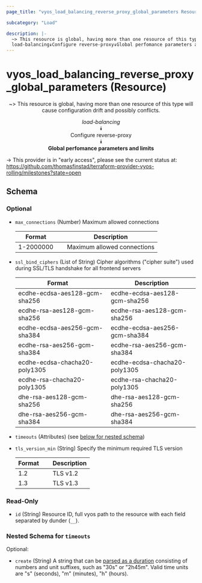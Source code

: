 ```yaml
---
page_title: "vyos_load_balancing_reverse_proxy_global_parameters Resource - vyos"

subcategory: "Load"

description: |- 
  ~> This resource is global, having more than one resource of this type will cause configuration drift and possibly conflicts.
  load-balancing⯯Configure reverse-proxy⯯Global perfomance parameters and limits
---
```


# vyos_load_balancing_reverse_proxy_global_parameters (Resource)
<center>

~> This resource is global, having more than one resource of this type will cause configuration drift and possibly conflicts.

*load-balancing*  
⯯  
Configure reverse-proxy  
⯯  
**Global perfomance parameters and limits**


</center>

-> This provider is in "early access", please see the current status at: https://github.com/thomasfinstad/terraform-provider-vyos-rolling/milestones?state=open

## Schema

### Optional

- `max_connections` (Number) Maximum allowed connections

    |Format     &emsp;|Description                  |
    |-------------|-------------------------------|
    |1-2000000  &emsp;|Maximum allowed connections  |
- `ssl_bind_ciphers` (List of String) Cipher algorithms (&#34;cipher suite&#34;) used during SSL/TLS handshake for all frontend servers

    |Format                         &emsp;|Description                    |
    |---------------------------------|---------------------------------|
    |ecdhe-ecdsa-aes128-gcm-sha256  &emsp;|ecdhe-ecdsa-aes128-gcm-sha256  |
    |ecdhe-rsa-aes128-gcm-sha256    &emsp;|ecdhe-rsa-aes128-gcm-sha256    |
    |ecdhe-ecdsa-aes256-gcm-sha384  &emsp;|ecdhe-ecdsa-aes256-gcm-sha384  |
    |ecdhe-rsa-aes256-gcm-sha384    &emsp;|ecdhe-rsa-aes256-gcm-sha384    |
    |ecdhe-ecdsa-chacha20-poly1305  &emsp;|ecdhe-ecdsa-chacha20-poly1305  |
    |ecdhe-rsa-chacha20-poly1305    &emsp;|ecdhe-rsa-chacha20-poly1305    |
    |dhe-rsa-aes128-gcm-sha256      &emsp;|dhe-rsa-aes128-gcm-sha256      |
    |dhe-rsa-aes256-gcm-sha384      &emsp;|dhe-rsa-aes256-gcm-sha384      |
- `timeouts` (Attributes) (see [below for nested schema](#nestedatt--timeouts))
- `tls_version_min` (String) Specify the minimum required TLS version

    |Format  &emsp;|Description  |
    |----------|---------------|
    |1.2     &emsp;|TLS v1.2     |
    |1.3     &emsp;|TLS v1.3     |

### Read-Only

- `id` (String) Resource ID, full vyos path to the resource with each field separated by dunder (`__`).

<a id="nestedatt--timeouts"></a>
### Nested Schema for `timeouts`

Optional:

- `create` (String) A string that can be [parsed as a duration](https://pkg.go.dev/time#ParseDuration) consisting of numbers and unit suffixes, such as &#34;30s&#34; or &#34;2h45m&#34;. Valid time units are &#34;s&#34; (seconds), &#34;m&#34; (minutes), &#34;h&#34; (hours).  
